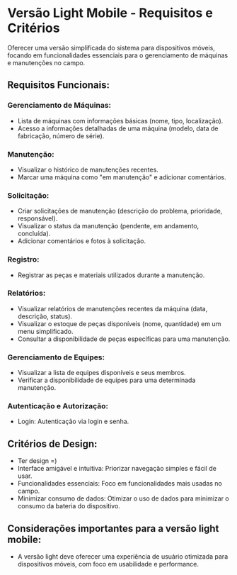 # Versão Light Mobile - Requisitos e Critérios

Oferecer uma versão simplificada do sistema para dispositivos móveis, focando em funcionalidades essenciais para o gerenciamento de máquinas e manutenções no campo.

## Requisitos Funcionais:

### Gerenciamento de Máquinas:
 - Lista de máquinas com informações básicas (nome, tipo, localização).
 - Acesso a informações detalhadas de uma máquina (modelo, data de fabricação, número de série).

### Manutenção: 
 - Visualizar o histórico de manutenções recentes.
 - Marcar uma máquina como "em manutenção" e adicionar comentários.

### Solicitação:
 - Criar solicitações de manutenção (descrição do problema, prioridade, responsável).
 - Visualizar o status da manutenção (pendente, em andamento, concluída).
 - Adicionar comentários e fotos à solicitação.

### Registro:
 - Registrar as peças e materiais utilizados durante a manutenção.

### Relatórios:
 - Visualizar relatórios de manutenções recentes da máquina (data, descrição, status).
 - Visualizar o estoque de peças disponíveis (nome, quantidade) em um menu simplificado.
 - Consultar a disponibilidade de peças específicas para uma manutenção.

### Gerenciamento de Equipes:
 - Visualizar a lista de equipes disponíveis e seus membros.
 - Verificar a disponibilidade de equipes para uma determinada manutenção.

### Autenticação e Autorização:
 - Login:
Autenticação via login e senha.

## Critérios de Design:
- Ter design =)
- Interface amigável e intuitiva: Priorizar navegação simples e fácil de usar.
- Funcionalidades essenciais: Foco em funcionalidades mais usadas no campo.
- Minimizar consumo de dados: Otimizar o uso de dados para minimizar o consumo da bateria do dispositivo.

## Considerações importantes para a versão light mobile:
- A versão light deve oferecer uma experiência de usuário otimizada para dispositivos móveis, com foco em usabilidade e performance.